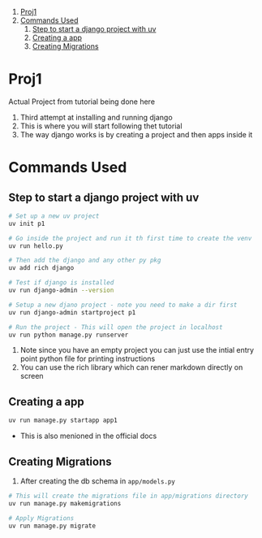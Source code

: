 
1. [Proj1](#proj1)
2. [Commands Used](#commands-used)
   1. [Step to start a django project with uv](#step-to-start-a-django-project-with-uv)
   2. [Creating a app](#creating-a-app)
   3. [Creating Migrations](#creating-migrations)


# Proj1 

Actual Project from tutorial being done here

1. Third attempt at installing and running django
2. This is where you will start following thet tutorial 
3. The way django works is by creating a project and then apps inside it

# Commands Used 

## Step to start a django project with uv 

```sh 
# Set up a new uv project 
uv init p1

# Go inside the project and run it th first time to create the venv
uv run hello.py

# Then add the django and any other py pkg 
uv add rich django 

# Test if django is installed 
uv run django-admin --version

# Setup a new djano project - note you need to make a dir first 
uv run django-admin startproject p1

# Run the project - This will open the project in localhost
uv run python manage.py runserver
```

1. Note since you have an empty project you can just use the intial entry point python file for printing instructions
2. You can use the rich library which can rener markdown directly on screen

## Creating a app

```py 
uv run manage.py startapp app1
```
- This is also menioned in the official docs

## Creating Migrations 

1. After creating the db schema in `app/models.py`

```sh 
# This will create the migrations file in app/migrations directory
uv run manage.py makemigrations 

# Apply Migrations 
uv run manage.py migrate
```